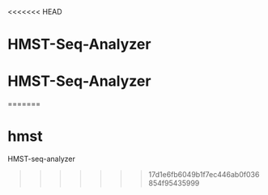 <<<<<<< HEAD
# HMST-Seq-Analyzer 
# HMST-Seq-Analyzer 
=======
# hmst
HMST-seq-analyzer
>>>>>>> 17d1e6fb6049b1f7ec446ab0f036854f95435999
